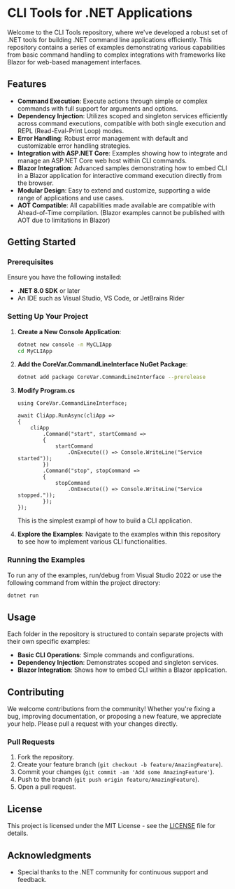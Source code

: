 # CLI Tools for .NET Applications

Welcome to the CLI Tools repository, where we've developed a robust set of .NET tools for building .NET command line applications efficiently. This repository contains a series of examples demonstrating various capabilities from basic command handling to complex integrations with frameworks like Blazor for web-based management interfaces.

## Features

- **Command Execution**: Execute actions through simple or complex commands with full support for arguments and options.
- **Dependency Injection**: Utilizes scoped and singleton services efficiently across command executions, compatible with both single execution and REPL (Read-Eval-Print Loop) modes.
- **Error Handling**: Robust error management with default and customizable error handling strategies.
- **Integration with ASP.NET Core**: Examples showing how to integrate and manage an ASP.NET Core web host within CLI commands.
- **Blazor Integration**: Advanced samples demonstrating how to embed CLI in a Blazor application for interactive command execution directly from the browser.
- **Modular Design**: Easy to extend and customize, supporting a wide range of applications and use cases.
- **AOT Compatible**: All capabilities made available are compatible with Ahead-of-Time compilation. (Blazor examples cannot be published with AOT due to limitations in Blazor)

## Getting Started

### Prerequisites

Ensure you have the following installed:
- **.NET 8.0 SDK** or later
- An IDE such as Visual Studio, VS Code, or JetBrains Rider

### Setting Up Your Project

1. **Create a New Console Application**:
   ```bash
   dotnet new console -n MyCLIApp
   cd MyCLIApp
   ```

2. **Add the CoreVar.CommandLineInterface NuGet Package**:
   ```bash
   dotnet add package CoreVar.CommandLineInterface --prerelease
   ```

3. **Modify Program.cs**
    ```
    using CoreVar.CommandLineInterface;

    await CliApp.RunAsync(cliApp =>
    {
        cliApp
            .Command("start", startCommand =>
            {
                startCommand
                    .OnExecute(() => Console.WriteLine("Service started"));
            })
            .Command("stop", stopCommand =>
            {
                stopCommand
                    .OnExecute(() => Console.WriteLine("Service stopped."));
            });
    });
    ```

    This is the simplest exampl of how to build a CLI application.

4. **Explore the Examples**:
   Navigate to the examples within this repository to see how to implement various CLI functionalities.

### Running the Examples

To run any of the examples, run/debug from Visual Studio 2022 or use the following command from within the project directory:

```bash
dotnet run
```

## Usage

Each folder in the repository is structured to contain separate projects with their own specific examples:
- **Basic CLI Operations**: Simple commands and configurations.
- **Dependency Injection**: Demonstrates scoped and singleton services.
- **Blazor Integration**: Shows how to embed CLI within a Blazor application.

## Contributing

We welcome contributions from the community! Whether you're fixing a bug, improving documentation, or proposing a new feature, we appreciate your help. Please pull a request with your changes directly.

### Pull Requests

1. Fork the repository.
2. Create your feature branch (`git checkout -b feature/AmazingFeature`).
3. Commit your changes (`git commit -am 'Add some AmazingFeature'`).
4. Push to the branch (`git push origin feature/AmazingFeature`).
5. Open a pull request.

## License

This project is licensed under the MIT License - see the [LICENSE](LICENSE) file for details.

## Acknowledgments

- Special thanks to the .NET community for continuous support and feedback.
